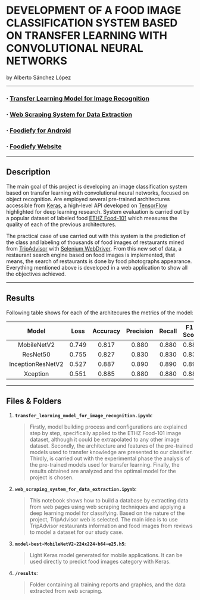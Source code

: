 # DEVELOPMENT OF A FOOD IMAGE CLASSIFICATION SYSTEM BASED ON TRANSFER LEARNING WITH CONVOLUTIONAL NEURAL NETWORKS
by Alberto Sánchez López

----

### · [Transfer Learning Model for Image Recognition](https://nbviewer.jupyter.org/github/sanxlop/tfm_etsit/blob/master/transfer_learning_model_for_image_recognition.ipynb)
### · [Web Scraping System for Data Extraction](https://nbviewer.jupyter.org/github/sanxlop/tfm_etsit/blob/master/web_scraping_system_for_data_extraction.ipynb)
###
### · [Foodiefy for Android](https://play.google.com/store/apps/details?id=com.phonegap.foodiefy)
### · [Foodiefy Website]()

----

## Description

The main goal of this project is developing an image classification system based on transfer learning with convolutional neural networks, focused on object recognition. Are employed several pre-trained architectures accessible from [Keras](https://keras.io/), a high-level API developed on [TensorFlow](https://www.tensorflow.org/) highlighted for deep learning research. System evaluation is carried out by a popular dataset of labeled food [ETHZ Food-101](https://www.vision.ee.ethz.ch/datasets_extra/food-101/) which measures the quality of each of the previous architectures.

The practical case of use carried out with this system is the prediction of the class and labeling of thousands of food images of restaurants mined from [TripAdvisor](https://www.tripadvisor.es/) with [Selenium WebDriver](https://www.seleniumhq.org/projects/webdriver/). From this new set of data, a restaurant search engine based on food images is implemented, that means, the search of restaurants is done by food photographs appearance. Everything mentioned above is developed in a web application to show all the objectives achieved.

----

## Results

Following table shows for each of the architecures the metrics of the model:

| Model | Loss | Accuracy | Precision | Recall | F1-Score |
| :---: | :---: | :---: | :---: | :---: | :---: |
| MobileNetV2 | 0.749 | 0.817 | 0.880 | 0.880 | 0.880 |
| ResNet50 | 0.755 | 0.827 | 0.830 | 0.830 | 0.830 |
| InceptionResNetV2 | 0.527 | 0.887 | 0.890 | 0.890 | 0.890 |
| Xception | 0.551 | 0.885 | 0.880 | 0.880 | 0.880 |

----

## Files & Folders

1. __`transfer_learning_model_for_image_recognition.ipynb`__:
      > Firstly, model building process and configurations are explained step by step, specifically applied to the ETHZ Food-101 image dataset, although it could be extrapolated to any other image dataset. Secondly, the architecture and features of the pre-trained models used to transfer knowledge are presented to our classifier. Thirdly, is carried out with the experimental phase the analysis of the pre-trained models used for transfer learning.
Finally, the results obtained are analyzed and the optimal model for the project is chosen.
      
2. __`web_scraping_system_for_data_extraction.ipynb`__:
      > This notebook shows how to build a database by extracting data from web pages using web scraping techniques and applying a deep learning model for classifying. Based on the nature of the project, TripAdvisor web is selected. The main idea is to use TripAdvisor restaurants information and food images from reviews to model a dataset for our study case.
      
3. __`model-best-MobileNetV2-224x224-b64-e25.h5`__:
      > Light Keras model generated for mobile applications. It can be used directly to predict food images category with Keras.

4. __`/results`__:
      > Folder containing all training reports and graphics, and the data extracted from web scraping.
      
       
